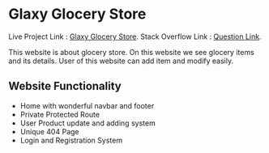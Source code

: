 # Glaxy Glocery Store

Live Project Link : [Glaxy Glocery Store](https://warehouse-97cd9.web.app/).
Stack Overflow Link : [Question Link](https://stackoverflow.com/questions/72162063/how-to-convert-axios-code-to-fetch-api-for-jwt-token?noredirect=1#comment127499898_72162063).

This website is about glocery store. On this website we see glocery items and its details. User of this website can add item and modify easily.

## Website Functionality
* Home with wonderful navbar and footer
* Private Protected Route
* User Product update and adding system
* Unique 404 Page
* Login and Registration System
